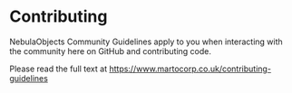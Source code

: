 # Contributing

NebulaObjects Community Guidelines apply to you when interacting with the community here on GitHub and contributing code.

Please read the full text at https://www.martocorp.co.uk/contributing-guidelines
